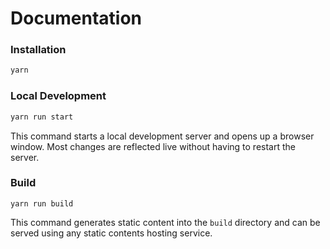 # Documentation

### Installation

```sh
yarn
```

### Local Development

```sh
yarn run start
```

This command starts a local development server and opens up a browser window. Most changes are reflected live without having to restart the server.

### Build

```
yarn run build
```

This command generates static content into the `build` directory and can be served using any static contents hosting service.

